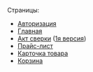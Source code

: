 Страницы:
* [Авторизация](https://my-success.netlify.com/login-page.html)
* [Главная](https://my-success.netlify.com/main-page.html)
* [Акт сверки](https://my-success.netlify.com/act-page.html) ([1я версия](https://my-success.netlify.com/act-page-2.html))
* [Прайс-лист](https://my-success.netlify.com/price-page.html)
* [Карточка товара](https://my-success.netlify.com/product-page.html)
* [Корзина](https://my-success.netlify.com/cart-page.html)
